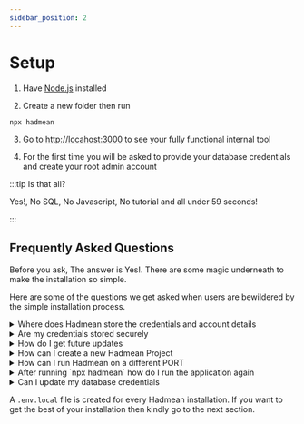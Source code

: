 ```yaml
---
sidebar_position: 2
---
```


# Setup

1.  Have [Node.js](https://nodejs.org/en/download/) installed

2.  Create a new folder then run

```bash
npx hadmean 
```

3. Go to [http://locahost:3000](http:localhost:3000) to see your fully functional internal tool

4. For the first time you will be asked to provide your database credentials and create your root admin account

:::tip Is that all?
<p>Yes!, No SQL, No Javascript, No tutorial and all under 59 seconds!</p>
:::

## Frequently Asked Questions
Before you ask, The answer is Yes!. There are some magic underneath to make the installation so simple.

Here are some of the questions we get asked when users are bewildered by the simple installation process.

<details>
  <summary>Where does Hadmean store the credentials and account details</summary>
  <div>
    <p>
    Hadmean by default stores all configuration in JSON files in the same folder you are running the `npx hadmean` command.
    <br />
    <br />
    You can set it to be stored in `memory`, `database` or `redis`. More on this in the next section.
    </p>
  </div>
</details>


<details>
  <summary>Are my credentials stored securely</summary>
  <div>
    <p>
      Yes!, All credentials are encrypted at rest with `aes-256-gcm`
    </p>
  </div>
</details>

<details>
  <summary>How do I get future updates </summary>
  <div>
    <p>
      As long as you use `npx hadmean` then `npx` will always check for updates and use the latest to run the application
      so you will always be running the latest version of Hadmean.
    <br />
    <br />
      There is no other step from you.
    </p>
  </div>
</details>

<details>
  <summary>How can I create a new Hadmean Project</summary>
  <div>
    <p>
      Create a new folder and run `npx hadmean` there.
    </p>
  </div>
</details>

<details>
  <summary>How can I run Hadmean on a different PORT </summary>
  <div>
    <p>
      You can change the default port `3000` by setting `PORT` in your environment variable
    </p>
  </div>
</details>

<details>
  <summary>After running `npx hadmean` how do I run the application again </summary>
  <div>
    <p>
     `cd path/to/project/folder && npx hadmean`
    </p>
  </div>
</details>

<details>
  <summary>Can I update my database credentials</summary>
  <div>
    <p>
      No! and we strongly advise against trying to do that, Creating a new project will always be the easiest way to go about it.
    </p>
  </div>
</details>

A `.env.local` file is created for every Hadmean installation. If you want to get the best of your installation then kindly go to the next section.
